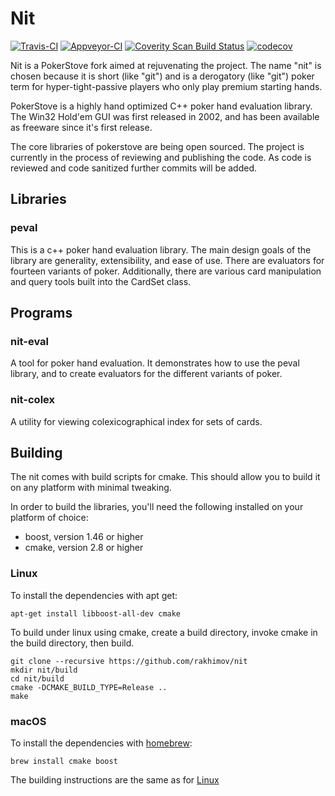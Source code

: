 Nit
===

[![Travis-CI](https://travis-ci.org/rakhimov/nit.svg?branch=master)](https://travis-ci.org/rakhimov/nit)
[![Appveyor-CI](https://ci.appveyor.com/api/projects/status/y75jx0in3q4jx6c0?svg=true)](https://ci.appveyor.com/project/rakhimov/nit)
[![Coverity Scan Build Status](https://scan.coverity.com/projects/15886/badge.svg)](https://scan.coverity.com/projects/rakhimov-nit)
[![codecov](https://codecov.io/gh/rakhimov/nit/branch/master/graph/badge.svg)](https://codecov.io/gh/rakhimov/nit)

Nit is a PokerStove fork aimed at rejuvenating the project.
The name "nit" is chosen because it is short (like "git")
and is a derogatory (like "git") poker term for hyper-tight-passive players
who only play premium starting hands.

PokerStove is a highly hand optimized C++ poker hand evaluation library.
The Win32 Hold'em GUI was first released in 2002,
and has been available as freeware since it's first release.

The core libraries of pokerstove are being open sourced.
The project is currently in the process of reviewing and publishing the code.
As code is reviewed and code sanitized further commits will be added.

## Libraries

### peval

This is a c++ poker hand evaluation library.
The main design goals of the library are generality, extensibility, and ease of use.
There are evaluators for fourteen variants of poker.
Additionally, there are various card manipulation and query tools
built into the CardSet class.

## Programs

### nit-eval

A tool for poker hand evaluation.
It demonstrates how to use the peval library,
and to create evaluators for the different variants of poker.

### nit-colex

A utility for viewing colexicographical index for sets of cards.

## Building

The nit comes with build scripts for cmake.
This should allow you to build it on any platform with minimal tweaking.

In order to build the libraries,
you'll need the following installed on your platform of choice:

* boost, version 1.46 or higher
* cmake, version 2.8 or higher

### Linux

To install the dependencies with apt get:

    apt-get install libboost-all-dev cmake

To build under linux using cmake,
create a build directory,
invoke cmake in the build directory, then build.

    git clone --recursive https://github.com/rakhimov/nit
    mkdir nit/build
    cd nit/build
    cmake -DCMAKE_BUILD_TYPE=Release ..
    make

### macOS

To install the dependencies with [homebrew](http://brew.sh/):

    brew install cmake boost

The building instructions are the same as for [Linux](#linux)
